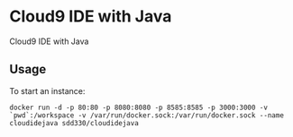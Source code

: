 # Cloud9 IDE with Java
Cloud9 IDE with Java

## Usage

To start an instance:

	docker run -d -p 80:80 -p 8080:8080 -p 8585:8585 -p 3000:3000 -v `pwd`:/workspace -v /var/run/docker.sock:/var/run/docker.sock --name cloudidejava sdd330/cloudidejava
